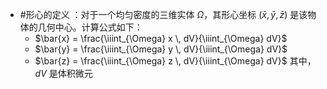 *   #形心的定义 ：对于一个均匀密度的三维实体 $\Omega$，其形心坐标 $(\bar{x}, \bar{y}, \bar{z})$ 是该物体的几何中心。计算公式如下：
    *   $\bar{x} = \frac{\iiint_{\Omega} x \, dV}{\iiint_{\Omega} dV}$
    *   $\bar{y} = \frac{\iiint_{\Omega} y \, dV}{\iiint_{\Omega} dV}$
    *   $\bar{z} = \frac{\iiint_{\Omega} z \, dV}{\iiint_{\Omega} dV}$
    其中，$dV$ 是体积微元